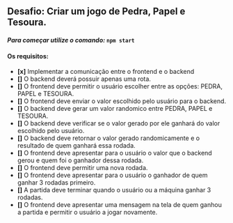 ## Desafio: Criar um jogo de Pedra, Papel e Tesoura.

#### *Para começar utilize o comando:* ``` npm start ```

#### **Os requisitos:**
- **[x]** Implementar a comunicação entre o frontend e o backend
- **[]** O backend deverá possuir apenas uma rota.
- **[]** O frontend deve permitir o usuário escolher entre as opções: PEDRA, PAPEL e TESOURA.
- **[]** O frontend deve enviar o valor escolhido pelo usuário para o backend.
- **[]** O backend deve gerar um valor randomico entre PEDRA, PAPEL e TESOURA.
- **[]** O backend deve verificar se o valor gerado por ele ganhará do valor escolhido pelo usuário.
- **[]** O backend deve retornar o valor gerado randomicamente e o resultado de quem ganhará essa rodada.
- **[]** O frontend deve apresentar para o usuário o valor que o backend gerou e quem foi o ganhador dessa rodada.
- **[]** O frontend deve permitir uma nova rodada.
- **[]** O frontend deve apresentar para o usuário o ganhador de quem ganhar 3 rodadas primeiro.
- **[]** A partida deve terminar quando o usuário ou a máquina ganhar 3 rodadas.
- **[]** O frontend deve apresentar uma mensagem na tela de quem ganhou a partida e permitir o usuário a jogar novamente.
